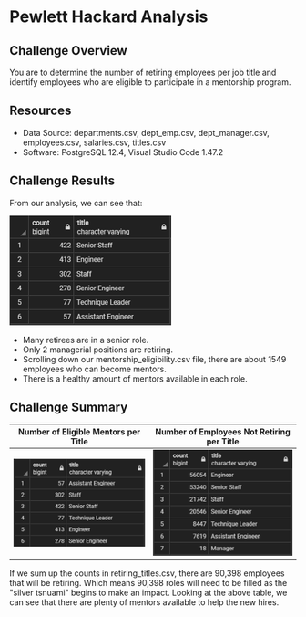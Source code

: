# Pewlett Hackard Analysis

## Challenge Overview
You are to determine the number of retiring employees per job title and identify employees who are eligible to participate in a mentorship program.

## Resources
- Data Source: departments.csv, dept_emp.csv, dept_manager.csv, employees.csv, salaries.csv, titles.csv
- Software: PostgreSQL 12.4, Visual Studio Code 1.47.2

## Challenge Results
From our analysis, we can see that:

![retiring_titles](Data/Challenge/resources/retiring_titles.png)
- Many retirees are in a senior role.
- Only 2 managerial positions are retiring.
- Scrolling down our mentorship_eligibility.csv file, there are about 1549 employees who can become mentors.
- There is a healthy amount of mentors available in each role.

## Challenge Summary

Number of Eligible Mentors per Title | Number of Employees Not Retiring per Title
:-----------------------------------:|:------------------------------------------:
![mentors_titles](Data/Challenge/resources/mentors_titles.png) | ![not_retiring_titles](Data/Challenge/resources/not_retiring_titles.png)
If we sum up the counts in retiring_titles.csv, there are 90,398 employees that will be retiring. Which means 90,398 roles will need to be filled as the "silver tsnuami" begins to make an impact. Looking at the above table, we can see that there are plenty of mentors available to help the new hires.

